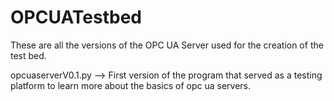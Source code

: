 # OPCUATestbed

These are all the versions of the OPC UA Server used for the creation of the test bed. 

 opcuaserverV0.1.py --> First version of the program that served as a testing                       platform to learn more about the basics of opc ua servers. 
